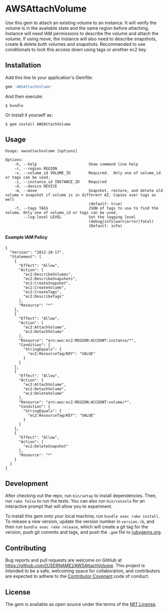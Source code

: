 # AWSAttachVolume

Use this gem to attach an existing volume to an instance.  It will verify the volume is in the available state and the same region before attaching.  Instance will need IAM permissions to describe the volume and attach the volume.  If using move, the instance will also need to describe snapshots, create & delete both volumes and snapshots.  Recommended to use conditionals to lock this access down using tags or another ec2 key.

## Installation

Add this line to your application's Gemfile:

```ruby
gem 'AWSAttachVolume'
```

And then execute:

    $ bundle

Or install it yourself as:

    $ gem install AWSAttachVolume

## Usage

```
Usage: awsattachvolume [options]

Options:
    -h, --help                       Show command line help
    -r, --region REGION
    -v, --volume_id VOLUME_ID        Required.  Only one of volume_id or tags can be used.
    -i, --instance_id INSTANCE_ID    Required
    -d, --device DEVICE
    -m, --move                       Snapshot, restore, and delete old volume + snapshot if volume is in different AZ. Copies over tags as well
                                     (default: true)
    -t, --tags TAGS                  JSON of tags to use to find the volume. Only one of volume_id or tags can be used.
        --log-level LEVEL            Set the logging level
                                     (debug|info|warn|error|fatal)
                                     (Default: info)
```
#### Example IAM Policy
```
{
  "Version": "2012-10-17",
  "Statement": [
    {
      "Effect": "Allow",
      "Action": [
        "ec2:DescribeVolumes",
        "ec2:DescribeSnapshots",
        "ec2:CreateSnapshot",
        "ec2:CreateVolume",
        "ec2:CreateTags",
        "ec2:DescribeTags"
      ],
      "Resource": "*"
    },
    {
      "Effect": "Allow",
      "Action": [
        "ec2:AttachVolume",
        "ec2:DetachVolume"
      ],
      "Resource": "arn:aws:ec2:REGION:ACCOUNT:instance/*",
      "Condition": {
        "StringEquals": {
          "ec2:ResourceTag/KEY": "VALUE"
        }
      }
    },
    {
      "Effect": "Allow",
      "Action": [
        "ec2:AttachVolume",
        "ec2:DetachVolume",
        "ec2:DeleteVolume"
      ],
      "Resource": "arn:aws:ec2:REGION:ACCOUNT:volume/*",
      "Condition": {
        "StringEquals": {
          "ec2:ResourceTag/KEY": "VALUE"
        }
      }
    },
    {
      "Effect": "Allow",
      "Action": [
        "ec2:DeleteSnapshot"
      ],
      "Resource": "*"
    }
  ]
}
```

## Development

After checking out the repo, run `bin/setup` to install dependencies. Then, run `rake false` to run the tests. You can also run `bin/console` for an interactive prompt that will allow you to experiment.

To install this gem onto your local machine, run `bundle exec rake install`. To release a new version, update the version number in `version.rb`, and then run `bundle exec rake release`, which will create a git tag for the version, push git commits and tags, and push the `.gem` file to [rubygems.org](https://rubygems.org).

## Contributing

Bug reports and pull requests are welcome on GitHub at https://github.com/[USERNAME]/AWSAttachVolume. This project is intended to be a safe, welcoming space for collaboration, and contributors are expected to adhere to the [Contributor Covenant](contributor-covenant.org) code of conduct.


## License

The gem is available as open source under the terms of the [MIT License](http://opensource.org/licenses/MIT).


